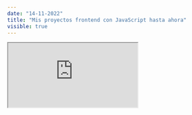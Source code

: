 ```yaml
---
date: "14-11-2022"
title: "Mis proyectos frontend con JavaScript hasta ahora"
visible: true
---
```

<iframe src="https://www.youtube.com/embed/Oh-wLtVkN3E" allowfullscreen></iframe>
